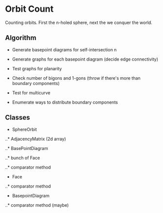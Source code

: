 # Orbit Count

Counting orbits.  First the n-holed sphere, next the we conquer the world.

## Algorithm

- Generate basepoint diagrams for self-intersection n

- Generate graphs for each basepoint diagram (decide edge connectivity)

- Test graphs for planarity

- Check number of bigons and 1-gons (throw if there's more than boundary components)

- Test for multicurve

- Enumerate ways to distribute boundary components

## Classes

- SphereOrbit

..* AdjacencyMatrix (2d array)

..* BasePointDiagram

..* bunch of Face

..* comparator method

- Face

..* comparator method

- BasepointDiagram

..* comparator method (maybe)

